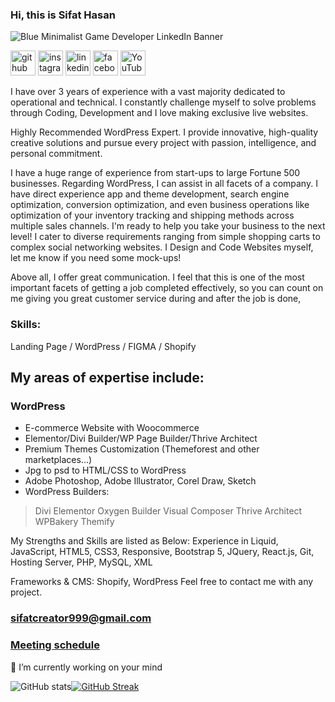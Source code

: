 ### Hi, this is Sifat Hasan

![Blue Minimalist Game Developer LinkedIn Banner](https://github.com/user-attachments/assets/1f37b3b3-4b91-43f9-a051-a4525fa5627f)


 

[<img src='https://www.iconsdb.com/icons/preview/white/github-xxl.png' alt='github' height='40' >](https://github.com/SIFAT-AOC) [<img src='https://www.iconsdb.com/icons/preview/white/instagram-xxl.png' alt='instagram' height='40' >](https://www.instagram.com/sifat.dev404/) [<img src='https://www.iconsdb.com/icons/preview/white/linkedin-3-xxl.png' alt='linkedin' height='40'>](https://www.linkedin.com/in/sifathasan2003/)  [<img src='https://www.iconsdb.com/icons/preview/white/facebook-3-xxl.png' alt='facebook' height='40'>](https://www.facebook.com/Sifat3hasan23)  [<img src='https://www.iconsdb.com/icons/preview/white/youtube-xxl.png' alt='YouTube' height='40'>](https://www.youtube.com/@sifatcreator1175)

I have over 3 years of experience with a vast majority dedicated to operational and technical. I constantly challenge myself to solve problems through Coding, Development and I love making exclusive live websites. 

Highly Recommended WordPress Expert. I provide innovative, high-quality creative solutions and pursue every project with passion, intelligence, and personal commitment.
 
I have a huge range of experience from start-ups to large Fortune 500 businesses. Regarding WordPress, I can assist in all facets of a company. I have direct experience app and theme development, search engine optimization, conversion optimization, and even business operations like optimization of your inventory tracking and shipping methods across multiple sales channels. I'm ready to help you take your business to the next level! I cater to diverse requirements ranging from simple shopping carts to complex social networking websites. I Design and Code Websites myself, let me know if you need some mock-ups!
 
Above all, I offer great communication. I feel that this is one of the most important facets of getting a job completed effectively, so you can count on me giving you great customer service during and after the job is done,

### Skills: 
Landing Page / WordPress / FIGMA  / Shopify

## My areas of expertise include: 

### WordPress
 + E-commerce Website with Woocommerce
 + Elementor/Divi Builder/WP Page Builder/Thrive Architect
 + Premium Themes Customization (Themeforest and other marketplaces...)
 + Jpg to psd to HTML/CSS to WordPress
 + Adobe Photoshop, Adobe Illustrator, Corel Draw, Sketch
 + WordPress Builders:
 > Divi
 > Elementor
 > Oxygen Builder
 > Visual Composer
 > Thrive Architect
 > WPBakery
 > Themify
<!--

### Shopify
 + Store Setup 
 + Theme Customization
 + Theme Development 
 + Landing Page Design 
 + Custom Liquid Coding
 + Product Page Customization
 + Figma to Shopify
 + Sketch to Shopify
 + Page Builder ( Pagefly, Shogun, Gempages )
-->
My Strengths and Skills are listed as Below:
Experience in Liquid, JavaScript, HTML5, CSS3, Responsive, Bootstrap 5, JQuery, React.js, Git, Hosting Server, PHP, MySQL, XML

Frameworks & CMS: Shopify, WordPress
Feel free to contact me with any project.
### sifatcreator999@gmail.com
### [Meeting schedule]([https://calendly.com/codexcode-it-solutions/30min](https://calendly.com/sifatcreator999))


<!--
**faridrony55/faridrony55** is a ✨ _special_ ✨ repository because its `README.md` (this file) appears on your GitHub profile.

Here are some ideas to get you started:

- 🔭 I’m currently working on ...
- 🌱 I’m currently learning ...
- 👯 I’m looking to collaborate on ...
- 🤔 I’m looking for help with ...
- 💬 Ask me about ...
- 📫 How to reach me: ...
- 😄 Pronouns: ...
- ⚡ Fun fact: ...
-->
 

🔭 I’m currently working on your mind

 
![GitHub stats](https://github-readme-stats.vercel.app/api?username=SIFAT-AOC&show_icons=true)[![GitHub Streak](https://streak-stats.demolab.com?user=SIFAT-AOC&theme=garden)](https://git.io/streak-stats)
<!-- [![trophy](https://github-profile-trophy.vercel.app/?username=faridrony55)](https://github.com/ryo-ma/github-profile-trophy) -->
